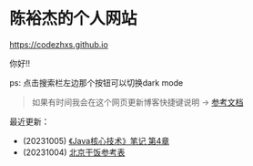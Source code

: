 # 陈裕杰的个人网站

<https://codezhxs.github.io>

你好!!

ps: 点击搜索栏左边那个按钮可以切换dark mode

> 如果有时间我会在这个网页更新博客快捷键说明 -> [参考文档](https://squidfunk.github.io/mkdocs-material/setup/setting-up-navigation/#keyboard-shortcuts-mkdocsyml)

最近更新：


- (20231005) [《Java核心技术》笔记 第4章](./dev/java/CoreJava.md/)
- (20231004) [北京干饭参考表](./others/BJ_food.md)


